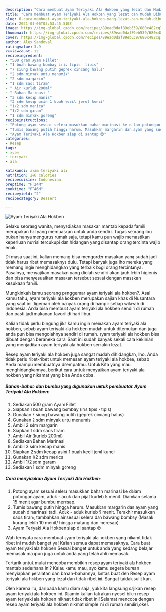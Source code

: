 ```yaml
---
description: "Cara membuat Ayam Teriyaki Ala Hokben yang lezat dan Mudah Dibuat"
title: "Cara membuat Ayam Teriyaki Ala Hokben yang lezat dan Mudah Dibuat"
slug: 6-cara-membuat-ayam-teriyaki-ala-hokben-yang-lezat-dan-mudah-dibuat
date: 2021-04-06T03:53:45.530Z
image: https://img-global.cpcdn.com/recipes/89ead0daf89eb539/680x482cq70/ayam-teriyaki-ala-hokben-foto-resep-utama.jpg
thumbnail: https://img-global.cpcdn.com/recipes/89ead0daf89eb539/680x482cq70/ayam-teriyaki-ala-hokben-foto-resep-utama.jpg
cover: https://img-global.cpcdn.com/recipes/89ead0daf89eb539/680x482cq70/ayam-teriyaki-ala-hokben-foto-resep-utama.jpg
author: Alex Sandoval
ratingvalue: 3.9
reviewcount: 12
recipeingredient:
- "500 gram Ayam Fillet"
- "1 buah bawang bombay iris tipis  tipis"
- "7 siung bawang putih geprek cincang halus"
- "2 sdm minyak untu menumis"
- "2 sdm margarin"
- "1 sdm saos tiram"
- " Air kurleb 200ml"
- " Bahan Marinasi "
- "3 sdm kecap manis"
- "2 sdm kecap asin 1 buah kecil jerul kunci"
- "1/2 sdm merica"
- "1/2 sdm garam"
- "1 sdm minyak goreng"
recipeinstructions:
- "Potong ayam sesuai selera masukkan bahan marinasi ke dalam potongan ayam, aduk - aduk dan pijat kurleb 5 menit. Diamkan selama 15 menit agar bumbu meresap."
- "Tumis bawang putih hingga harum. Masukkan margarin dan ayam yang sudah dimarinasi tadi. Aduk - aduk kurleb 5 menit. Terakhir masukkan saos tiram, tambahkan air sesuai selera dan bawang bombay (Masak kurang lebih 10 menit/ hingga matang dan meresap)"
- "Ayam Teriyaki Ala Hokben siap di santap 😋"
categories:
- Resep
tags:
- ayam
- teriyaki
- ala

katakunci: ayam teriyaki ala 
nutrition: 266 calories
recipecuisine: Indonesian
preptime: "PT24M"
cooktime: "PT46M"
recipeyield: "2"
recipecategory: Dessert

---
```



![Ayam Teriyaki Ala Hokben](https://img-global.cpcdn.com/recipes/89ead0daf89eb539/680x482cq70/ayam-teriyaki-ala-hokben-foto-resep-utama.jpg)

Selaku seorang wanita, menyediakan masakan mantab kepada famili merupakan hal yang memuaskan untuk anda sendiri. Tugas seorang ibu bukan hanya mengurus rumah saja, tetapi kamu pun wajib memastikan keperluan nutrisi tercukupi dan hidangan yang disantap orang tercinta wajib enak.

Di masa  saat ini, kalian memang bisa mengorder masakan yang sudah jadi tidak harus ribet memasaknya dulu. Tetapi banyak juga lho mereka yang memang ingin menghidangkan yang terbaik bagi orang tercintanya. Pasalnya, menyajikan masakan yang diolah sendiri akan jauh lebih higienis dan bisa menyesuaikan masakan tersebut sesuai dengan masakan kesukaan famili. 



Mungkinkah kamu seorang penggemar ayam teriyaki ala hokben?. Asal kamu tahu, ayam teriyaki ala hokben merupakan sajian khas di Nusantara yang saat ini digemari oleh banyak orang di hampir setiap wilayah di Indonesia. Anda bisa membuat ayam teriyaki ala hokben sendiri di rumah dan pasti jadi makanan favorit di hari libur.

Kalian tidak perlu bingung jika kamu ingin memakan ayam teriyaki ala hokben, sebab ayam teriyaki ala hokben mudah untuk ditemukan dan juga anda pun bisa mengolahnya sendiri di rumah. ayam teriyaki ala hokben bisa dibuat dengan beraneka cara. Saat ini sudah banyak sekali cara kekinian yang menjadikan ayam teriyaki ala hokben semakin lezat.

Resep ayam teriyaki ala hokben juga sangat mudah dihidangkan, lho. Anda tidak perlu ribet-ribet untuk memesan ayam teriyaki ala hokben, sebab Anda mampu membuatnya ditempatmu. Untuk Kita yang mau menghidangkannya, berikut cara untuk menyajikan ayam teriyaki ala hokben yang nikamat yang bisa Anda coba.

<!--inarticleads1-->

##### Bahan-bahan dan bumbu yang digunakan untuk pembuatan Ayam Teriyaki Ala Hokben:

1. Sediakan 500 gram Ayam Fillet
1. Siapkan 1 buah bawang bombay (iris tipis - tipis)
1. Gunakan 7 siung bawang putih (geprek cincang halus)
1. Gunakan 2 sdm minyak untu menumis
1. Ambil 2 sdm margarin
1. Siapkan 1 sdm saos tiram
1. Ambil  Air (kurleb 200ml)
1. Sediakan  Bahan Marinasi :
1. Ambil 3 sdm kecap manis
1. Siapkan 2 sdm kecap asin/ 1 buah kecil jerul kunci
1. Gunakan 1/2 sdm merica
1. Ambil 1/2 sdm garam
1. Sediakan 1 sdm minyak goreng




<!--inarticleads2-->

##### Cara menyiapkan Ayam Teriyaki Ala Hokben:

1. Potong ayam sesuai selera masukkan bahan marinasi ke dalam potongan ayam, aduk - aduk dan pijat kurleb 5 menit. Diamkan selama 15 menit agar bumbu meresap.
1. Tumis bawang putih hingga harum. Masukkan margarin dan ayam yang sudah dimarinasi tadi. Aduk - aduk kurleb 5 menit. Terakhir masukkan saos tiram, tambahkan air sesuai selera dan bawang bombay (Masak kurang lebih 10 menit/ hingga matang dan meresap)
1. Ayam Teriyaki Ala Hokben siap di santap 😋




Wah ternyata cara membuat ayam teriyaki ala hokben yang nikamt tidak ribet ini mudah banget ya! Kalian semua dapat memasaknya. Cara buat ayam teriyaki ala hokben Sesuai banget untuk anda yang sedang belajar memasak maupun juga untuk anda yang telah ahli memasak.

Tertarik untuk mulai mencoba membikin resep ayam teriyaki ala hokben mantab sederhana ini? Kalau kamu mau, ayo kamu segera buruan menyiapkan peralatan dan bahan-bahannya, lantas buat deh Resep ayam teriyaki ala hokben yang lezat dan tidak ribet ini. Sangat taidak sulit kan. 

Oleh karena itu, daripada kamu diam saja, yuk kita langsung sajikan resep ayam teriyaki ala hokben ini. Dijamin kalian tak akan nyesel bikin resep ayam teriyaki ala hokben nikmat tidak ribet ini! Selamat mencoba dengan resep ayam teriyaki ala hokben nikmat simple ini di rumah sendiri,oke!.

